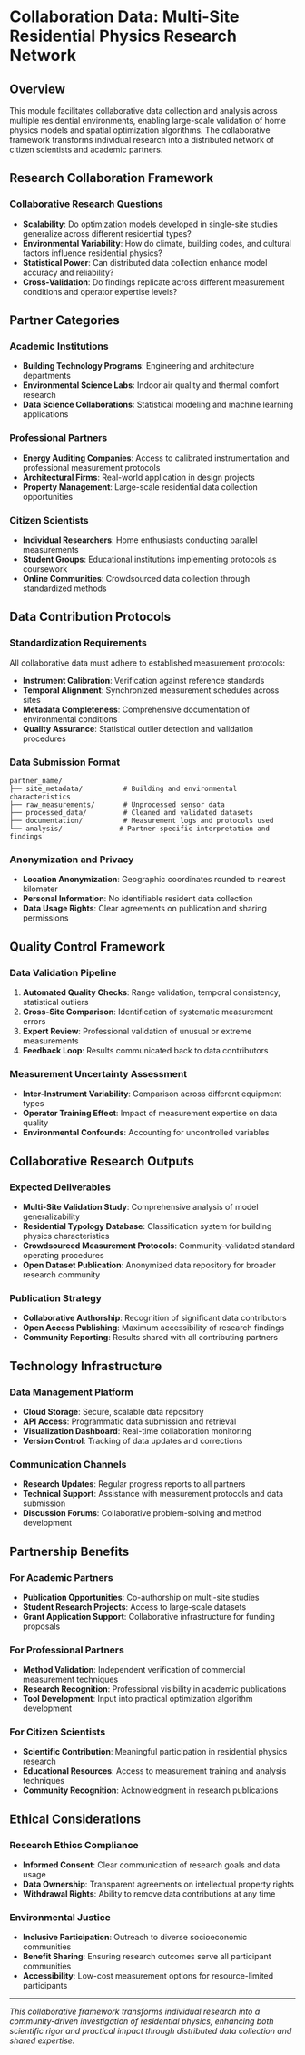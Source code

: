 # Collaboration Data: Multi-Site Residential Physics Research Network

## Overview

This module facilitates collaborative data collection and analysis across multiple residential environments, enabling large-scale validation of home physics models and spatial optimization algorithms. The collaborative framework transforms individual research into a distributed network of citizen scientists and academic partners.

## Research Collaboration Framework

### Collaborative Research Questions
- **Scalability**: Do optimization models developed in single-site studies generalize across different residential types?
- **Environmental Variability**: How do climate, building codes, and cultural factors influence residential physics?
- **Statistical Power**: Can distributed data collection enhance model accuracy and reliability?
- **Cross-Validation**: Do findings replicate across different measurement conditions and operator expertise levels?

## Partner Categories

### Academic Institutions
- **Building Technology Programs**: Engineering and architecture departments
- **Environmental Science Labs**: Indoor air quality and thermal comfort research
- **Data Science Collaborations**: Statistical modeling and machine learning applications

### Professional Partners
- **Energy Auditing Companies**: Access to calibrated instrumentation and professional measurement protocols
- **Architectural Firms**: Real-world application in design projects
- **Property Management**: Large-scale residential data collection opportunities

### Citizen Scientists
- **Individual Researchers**: Home enthusiasts conducting parallel measurements
- **Student Groups**: Educational institutions implementing protocols as coursework
- **Online Communities**: Crowdsourced data collection through standardized methods

## Data Contribution Protocols

### Standardization Requirements
All collaborative data must adhere to established measurement protocols:
- **Instrument Calibration**: Verification against reference standards
- **Temporal Alignment**: Synchronized measurement schedules across sites
- **Metadata Completeness**: Comprehensive documentation of environmental conditions
- **Quality Assurance**: Statistical outlier detection and validation procedures

### Data Submission Format
```
partner_name/
├── site_metadata/          # Building and environmental characteristics
├── raw_measurements/       # Unprocessed sensor data
├── processed_data/         # Cleaned and validated datasets
├── documentation/          # Measurement logs and protocols used
└── analysis/              # Partner-specific interpretation and findings
```

### Anonymization and Privacy
- **Location Anonymization**: Geographic coordinates rounded to nearest kilometer
- **Personal Information**: No identifiable resident data collection
- **Data Usage Rights**: Clear agreements on publication and sharing permissions

## Quality Control Framework

### Data Validation Pipeline
1. **Automated Quality Checks**: Range validation, temporal consistency, statistical outliers
2. **Cross-Site Comparison**: Identification of systematic measurement errors
3. **Expert Review**: Professional validation of unusual or extreme measurements
4. **Feedback Loop**: Results communicated back to data contributors

### Measurement Uncertainty Assessment
- **Inter-Instrument Variability**: Comparison across different equipment types
- **Operator Training Effect**: Impact of measurement expertise on data quality
- **Environmental Confounds**: Accounting for uncontrolled variables

## Collaborative Research Outputs

### Expected Deliverables
- **Multi-Site Validation Study**: Comprehensive analysis of model generalizability
- **Residential Typology Database**: Classification system for building physics characteristics
- **Crowdsourced Measurement Protocols**: Community-validated standard operating procedures
- **Open Dataset Publication**: Anonymized data repository for broader research community

### Publication Strategy
- **Collaborative Authorship**: Recognition of significant data contributors
- **Open Access Publishing**: Maximum accessibility of research findings
- **Community Reporting**: Results shared with all contributing partners

## Technology Infrastructure

### Data Management Platform
- **Cloud Storage**: Secure, scalable data repository
- **API Access**: Programmatic data submission and retrieval
- **Visualization Dashboard**: Real-time collaboration monitoring
- **Version Control**: Tracking of data updates and corrections

### Communication Channels
- **Research Updates**: Regular progress reports to all partners
- **Technical Support**: Assistance with measurement protocols and data submission
- **Discussion Forums**: Collaborative problem-solving and method development

## Partnership Benefits

### For Academic Partners
- **Publication Opportunities**: Co-authorship on multi-site studies
- **Student Research Projects**: Access to large-scale datasets
- **Grant Application Support**: Collaborative infrastructure for funding proposals

### For Professional Partners
- **Method Validation**: Independent verification of commercial measurement techniques
- **Research Recognition**: Professional visibility in academic publications
- **Tool Development**: Input into practical optimization algorithm development

### For Citizen Scientists
- **Scientific Contribution**: Meaningful participation in residential physics research
- **Educational Resources**: Access to measurement training and analysis techniques
- **Community Recognition**: Acknowledgment in research publications

## Ethical Considerations

### Research Ethics Compliance
- **Informed Consent**: Clear communication of research goals and data usage
- **Data Ownership**: Transparent agreements on intellectual property rights
- **Withdrawal Rights**: Ability to remove data contributions at any time

### Environmental Justice
- **Inclusive Participation**: Outreach to diverse socioeconomic communities
- **Benefit Sharing**: Ensuring research outcomes serve all participant communities
- **Accessibility**: Low-cost measurement options for resource-limited participants

---

*This collaborative framework transforms individual research into a community-driven investigation of residential physics, enhancing both scientific rigor and practical impact through distributed data collection and shared expertise.*
